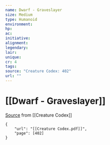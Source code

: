 ```yaml
---
name: Dwarf - Graveslayer
size: Medium
type: Humanoid
environment: 
hp: 
ac: 
initiative: 
alignment: 
legendary: 
lair: 
unique: 
cr: 4
tags: 
source: "Creature Codex: 402"
url: ""
---
```

# [[Dwarf - Graveslayer]]

[Source](zotero://open-pdf/library/items/NTNKJRHG?page=402) from [[Creature Codex]]

```pdf
{
	"url": "[[Creature Codex.pdf]]",
	"page": [402]
}
```

